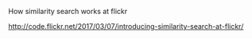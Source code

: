 How similarity search works at flickr

http://code.flickr.net/2017/03/07/introducing-similarity-search-at-flickr/
